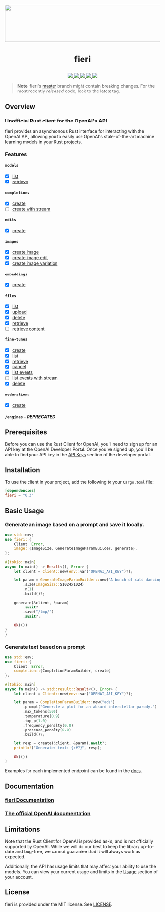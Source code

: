 <div align="center">
    <a href="https://github.com/lbkolev/fieri">
        <img width="1250px" height="120px" src=".github/logo.png">
    </a>
</div>

# <p align="center">fieri</p>

<p align="center">
    <a href="https://github.com/lbkolev/fieri/blob/master/LICENSE">
        <img src="https://img.shields.io/badge/license-MIT-blue.svg">
    </a>
    <a href="https://crates.io/crates/fieri">
        <img src="https://img.shields.io/crates/v/fieri.svg">
    </a>
    <a href="https://github.com/lbkolev/fieri/actions?query=workflow%3ACI+branch%3Amaster">
        <img src="https://github.com/lbkolev/fieri/actions/workflows/ci.yml/badge.svg">
    </a>
    <a href="https://github.com/lbkolev/fieri/actions?query=workflow%3TESTS+branch%3Amaster">
        <img src="https://github.com/lbkolev/fieri/actions/workflows/tests.yml/badge.svg">
    </a>
    <a href="https://docs.rs/fieri">
        <img src="https://img.shields.io/docsrs/fieri/latest">
    </a>
</p>

> **Note**: fieri's [master](https://github.com/lbkolev/fieri) branch might
> contain breaking changes. For the most recently *released* code, look to the latest tag.

## Overview
### Unofficial Rust client for the OpenAI's API.

fieri provides an asynchronous Rust interface for interacting with the OpenAI API, allowing you to easily use OpenAI's state-of-the-art machine learning models in your Rust projects.

### Features
#### `models`
- [x] [list](https://beta.openai.com/docs/api-reference/models/list)
- [x] [retrieve](https://beta.openai.com/docs/api-reference/models/retrieve)

#### `completions`
- [x] [create](https://beta.openai.com/docs/api-reference/completions/create)
- [ ] [create with stream](https://beta.openai.com/docs/api-reference/completions/create#completions/create-stream)

#### `edits`
- [x] [create](https://beta.openai.com/docs/api-reference/edits/create)

#### `images`
- [x] [create image](https://beta.openai.com/docs/api-reference/images/create)
- [x] [create image edit](https://beta.openai.com/docs/api-reference/images/create-edit)
- [x] [create image variation](https://beta.openai.com/docs/api-reference/images/create-variation)

#### `embeddings`
- [x] [create](https://beta.openai.com/docs/api-reference/embeddings/create)

#### `files`
- [x] [list](https://beta.openai.com/docs/api-reference/files/list)
- [x] [upload](https://beta.openai.com/docs/api-reference/files/upload)
- [x] [delete](https://beta.openai.com/docs/api-reference/files/delete)
- [x] [retrieve](https://beta.openai.com/docs/api-reference/files/retrieve)
- [ ] [retrieve content](https://beta.openai.com/docs/api-reference/files/retrieve-content)

#### `fine-tunes`
- [x] [create](https://beta.openai.com/docs/api-reference/fine-tunes/create)
- [x] [list](https://beta.openai.com/docs/api-reference/fine-tunes/list)
- [x] [retrieve](https://beta.openai.com/docs/api-reference/fine-tunes/retrieve)
- [x] [cancel](https://beta.openai.com/docs/api-reference/fine-tunes/cancel)
- [x] [list events](https://beta.openai.com/docs/api-reference/fine-tunes/events)
- [ ] [list events with stream](https://beta.openai.com/docs/api-reference/fine-tunes/events#fine-tunes/events-stream)
- [x] [delete](https://beta.openai.com/docs/api-reference/fine-tunes/delete-model)

#### `moderations`
- [x] [create](https://beta.openai.com/docs/api-reference/moderations/create)

#### `/engines` - *DEPRECATED*

## Prerequisites
Before you can use the Rust Client for OpenAI, you'll need to sign up for an API key at the OpenAI Developer Portal. Once you've signed up, you'll be able to find your API key in the [API Keys](https://beta.openai.com/account/api-keys) section of the developer portal.

## Installation
To use the client in your project, add the following to your `Cargo.toml` file:
```toml
[dependencies]
fieri = "0.3"
```

## Basic Usage

### Generate an image based on a prompt and save it locally.
```rust
use std::env;
use fieri::{
    Client, Error,
    image::{ImageSize, GenerateImageParamBuilder, generate},
};

#[tokio::main]
async fn main() -> Result<(), Error> {
    let client = Client::new(env::var("OPENAI_API_KEY")?);

    let param = GenerateImageParamBuilder::new("A bunch of cats dancing tango on the top of the highest mountain on Mars.")
        .size(ImageSize::S1024x1024)
        .n(1)
        .build()?;

    generate(&client, &param)
        .await?
        .save("/tmp/")
        .await?;

    Ok(())
}
}
```

### Generate text based on a prompt
```rust
use std::env;
use fieri::{
    Client, Error,
    completion::{CompletionParamBuilder, create}
};

#[tokio::main]
async fn main() -> std::result::Result<(), Error> {
    let client = Client::new(env::var("OPENAI_API_KEY")?);

    let param = CompletionParamBuilder::new("ada")
        .prompt("Generate a plot for an absurd interstellar parody.")
        .max_tokens(500)
        .temperature(0.9)
        .top_p(1.0)
        .frequency_penalty(0.0)
        .presence_penalty(0.0)
        .build()?;

    let resp = create(&client, &param).await?;
    println!("Generated text: {:#?}", resp);

    Ok(())
}
```

Examples for each implemented endpoint can be found in the [docs](https://docs.rs/fieri).

## Documentation
### [fieri Documentation](https://docs.rs/fieri/)
### [The official OpenAI documentation](https://beta.openai.com/docs/introduction/overview)

## Limitations
Note that the Rust Client for OpenAI is provided as-is, and is not officially supported by OpenAI. While we will do our best to keep the library up-to-date and bug-free, we cannot guarantee that it will always work as expected.

Additionally, the API has usage limits that may affect your ability to use the models. You can view your current usage and limits in the [Usage](https://beta.openai.com/account/usage) section of your account.

## License
fieri is provided under the MIT license. See [LICENSE](LICENSE).